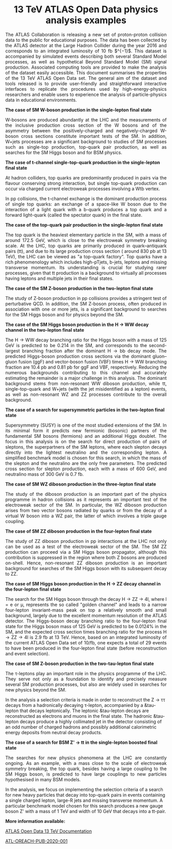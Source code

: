 <CENTER><h1> 13 TeV ATLAS Open Data physics analysis examples </CENTER></h1>

<p style='text-align: justify;'>
The ATLAS Collaboration is releasing a new set of proton-proton collision data to the public for educational purposes. The data has been collected by the ATLAS detector at the Large Hadron Collider during the year 2016 and corresponds to an integrated luminosity of 10 fb $^{−1}$. This dataset is accompanied by simulated events describing both several Standard Model processes, as well as hypothetical Beyond Standard Model (SM) signal production. Associated computing tools are provided to make the analysis of the dataset easily accessible. This document summarises the properties of the 13 TeV ATLAS Open Data set.  The general aim of the dataset and tools released is to provide user-friendly and straightforward interactive interfaces to replicate the procedures used by high-energy-physics researchers and enable users to experience the analysis of particle-physics data in educational environments.
</p>

**The case of SM W-boson production in the single-lepton final state**

<p style='text-align: justify;'>
W-bosons are produced abundantly at the LHC and the measurements of the inclusive production cross section of the W bosons and of the asymmetry between the positively-charged and negatively-charged W-boson cross sections constitute important tests of the SM. In addition, W+jets processes are a significant background to studies of SM processes such as single-top production, top-quark pair production, as well as searches for the SM Higgs boson and for BSM physics.
</p>

**The case of t-channel single-top-quark production in the single-lepton final state**

<p style='text-align: justify;'>
At hadron colliders, top quarks are predominantly produced in pairs via the flavour conserving strong interaction, but single top-quark production can occur via charged current electroweak processes involving a Wtb vertex.
</p>

<p style='text-align: justify;'>
In pp collisions, the t-channel exchange is the dominant production process of single top quarks: an exchange of a space-like W boson due to the interaction of a light quark with a b-quark produces a top quark and a forward light-quark (called the spectator quark) in the final state.
</p>

**The case of the top-quark pair production in the single-lepton final state**

<p style='text-align: justify;'>
The top quark is the heaviest elementary particle in the SM, with a mass of around 172.5 GeV, which is close to the electroweak symmetry breaking scale. At the LHC, top quarks are primarily produced in quark–antiquark pairs (tt), and due to its large production cross section ( around 830 pb at 13 TeV), the LHC can be viewed as "a top-quark factory". Top quarks have a rich phenomenology which includes high-pTjets, b-jets, leptons and missing transverse momentum. Its understanding is crucial for studying rarer processes, given that tt production is a background to virtually all processes having leptons and multiple jets in their final states.
</p>

**The case of the SM Z-boson production in the two-lepton final state**

<p style='text-align: justify;'>
The study of Z-boson production in pp collisions provides a stringent test of perturbative QCD. In addition, the SM Z-boson process, often produced in association with one or more jets, is a significant background to searches for the SM Higgs boson and for physics beyond the SM.
</p>

**The case of the SM Higgs boson production in the H → WW decay channel in the two-lepton final state**

<p style='text-align: justify;'>
The H → WW decay branching ratio for the Higgs boson with a mass of 125 GeV is predicted to be 0.214 in the SM, and corresponds to the second-largest branching fraction after the dominant H → bb decay mode. The predicted Higgs-boson production cross sections via the dominant gluon–gluon fusion (ggF) and vector-boson fusion (VBF) times H → WW branching fraction are 10.4 pb and 0.81 pb for ggF and VBF, respectively. Reducing the numerous backgrounds contributing to this channel and accurately estimating the remainder is a major challenge in this analysis. The dominant background stems from non-resonant WW diboson production, while tt, single-top-quark and W+jets (with the jet misidentified as a lepton) events, as well as non-resonant WZ and ZZ processes contribute to the overall background.
</p>

**The case of a search for supersymmetric particles in the two-lepton final state**

<p style='text-align: justify;'>
Supersymmetry (SUSY) is one of the most studied extensions of the SM. In its minimal form it predicts new fermionic (bosonic) partners of the fundamental SM bosons (fermions) and an additional Higgs doublet. 
The focus in this analysis is on the search for direct production of pairs of sleptons, the superpartners of the SM leptons, where each slepton decays directly into the lightest neutralino and the corresponding lepton. A simplified benchmark model is chosen for this search, in which the mass of the slepton and the neutralino are the only free parameters. The predicted cross section for slepton production, each with a mass of 600 GeV, and neutralino mass of 300 GeV is 0.7 fb.
</p>

**The case of SM WZ diboson production in the three-lepton final state**

<p style='text-align: justify;'>
The study of the diboson production is an important part of the physics programme in hadron collisions as it represents an important test of the electroweak sector of the SM. In particular, the WZ diboson production arises from two vector bosons radiated by quarks or from the decay of a virtual W boson into a WZ pair, the latter of which involves a triple gauge coupling.
</p>

**The case of SM ZZ diboson production in the four-lepton final state**

<p style='text-align: justify;'>
The study of ZZ diboson production in pp interactions at the LHC not only can be used as a test of the electroweak sector of the SM. The SM ZZ production can proceed via a SM Higgs boson propagator, although this contribution is suppressed in the region where both Z bosons are produced on-shell. Hence, non-resonant ZZ diboson production is an important background for searches of the SM Higgs boson with its subsequent decay to ZZ.
</p>

**The case of SM Higgs boson production in the H → ZZ decay channel in the four-lepton final state**

<p style='text-align: justify;'>
The search for the SM Higgs boson through the decay H → ZZ → 4l, where l = e or μ, represents the so called "golden channel" and leads to a narrow four-lepton invariant-mass peak on top a relatively smooth and small background, largely due to the excellent momentum resolution of the ATLAS detector. The Higgs-boson decay branching ratio to the four-lepton final state for the Higgs boson mass of 125 GeV is predicted to be 0.0124% in the SM, and the expected cross section times branching ratio for the process H → ZZ → 4l is 2.9 fb at 13 TeV. Hence, based on an integrated luminosity of the current ATLAS Open Data set of 10/fb, one expects a total of 29 events to have been produced in the four-lepton final state (before reconstruction and event selection).    
</p>


**The case of SM Z-boson production in the two-tau-lepton final state**

<p style='text-align: justify;'>
The τ-leptons play an important role in the physics programme of the LHC. They serve not only as a foundation to identify and precisely measure several SM production processes, but also are widely used in searches for new physics beyond the SM.
    
In the analysis a selection criteria is made in order to reconstruct the Z → ττ decays from a hadronically decaying τ-lepton, accompanied by a &tau-lepton that decays leptonically. The leptonic &tau-lepton decays are reconstructed as electrons and muons in the final state. The hadronic \&tau-lepton decays produce a highly collimated jet in the detector consisting of an odd number of charged hadrons and possibly additional calorimetric energy deposits from neutral decay products.
    
</p>

**The case of a search for BSM Z' → tt in the single-lepton boosted final state**
<p style='text-align: justify;'>
The searches for new physics phenomena at the LHC are constantly ongoing. As an example, with a mass close to the scale of electroweak symmetry breaking, the top quark, besides having a large coupling to the SM Higgs boson, is predicted to have large couplings to new particles hypothesised in many BSM models.
    
In the analysis, we focus on implementing the selection criteria of a search for new heavy particles that decay into top-quark pairs in events containing a single charged lepton, large-R jets and missing transverse momentum. A particular benchmark model chosen for this search produces a new gauge boson Z' with a mass of 1 TeV and width of 10 GeV that decays into a tt-pair.
  
</p>

**More information available:**

[ATLAS Open Data 13 TeV Documentation](http://opendata.atlas.cern/release/2020/documentation/datasets/objects.html)

[ATL-OREACH-PUB-2020-001](http://cds.cern.ch/record/2707171/?ln=es)

